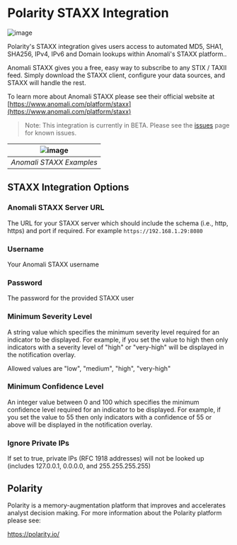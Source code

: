 # Polarity STAXX Integration

![image](https://img.shields.io/badge/status-beta-green.svg)

Polarity's STAXX integration gives users access to automated MD5, SHA1, SHA256, IPv4, IPv6 and Domain lookups within Anomali's STAXX platform..

Anomali STAXX gives you a free, easy way to subscribe to any STIX / TAXII feed. Simply download the STAXX client, configure your data sources, and STAXX will handle the rest.

To learn more about Anomali STAXX please see their official website at [https://www.anomali.com/platform/staxx](https://www.anomali.com/platform/staxx)

> Note: This integration is currently in BETA.  Please see the [issues](https://github.com/polarityio/staxx/issues) page for known issues.

| ![image](https://user-images.githubusercontent.com/306319/28879739-eda4e1ba-7770-11e7-9891-c520231a8a24.png)  |
|---|
|*Anomali STAXX Examples* |

## STAXX Integration Options

### Anomali STAXX Server URL

The URL for your STAXX server which should include the schema (i.e., http, https) and port if required.  For example `https://192.168.1.29:8080`

### Username

Your Anomali STAXX username

### Password

The password for the provided STAXX user

### Minimum Severity Level

A string value which specifies the minimum severity level required for an indicator to be displayed.   For example, if you set the value to high then only indicators with a severity level of "high" or "very-high" will be displayed in the notification overlay.

Allowed values are "low", "medium", "high", "very-high"

### Minimum Confidence Level

An integer value between 0 and 100 which specifies the minimum confidence level required for an indicator to be displayed.   For example, if you set the value to 55 then only indicators with a confidence of 55 or above will be displayed in the notification overlay.

### Ignore Private IPs

If set to true, private IPs (RFC 1918 addresses) will not be looked up (includes 127.0.0.1, 0.0.0.0, and 255.255.255.255)

## Polarity

Polarity is a memory-augmentation platform that improves and accelerates analyst decision making.  For more information about the Polarity platform please see: 

https://polarity.io/
